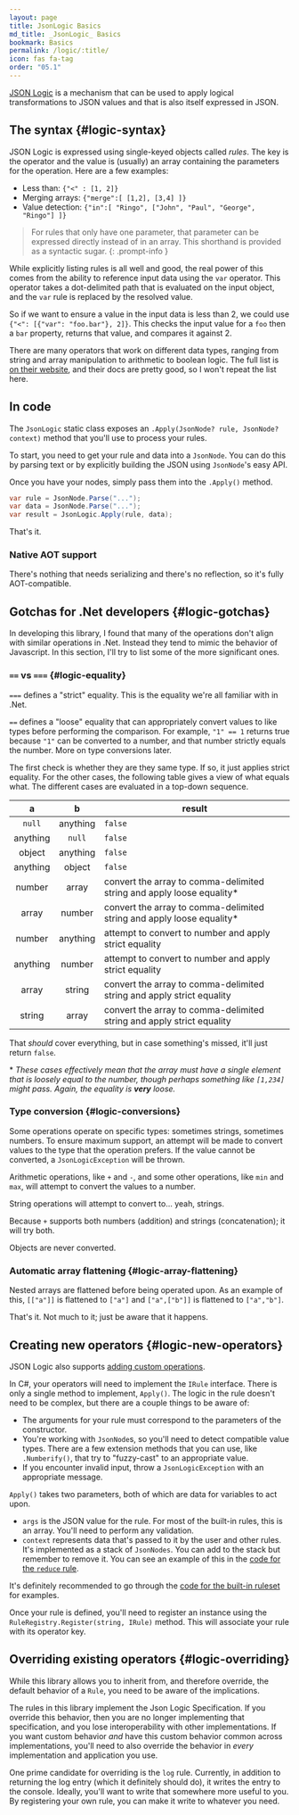 ```yaml
---
layout: page
title: JsonLogic Basics
md_title: _JsonLogic_ Basics
bookmark: Basics
permalink: /logic/:title/
icon: fas fa-tag
order: "05.1"
---
```

[JSON Logic](https://jsonlogic.com) is a mechanism that can be used to apply logical transformations to JSON values and that is also itself expressed in JSON.

## The syntax {#logic-syntax}

JSON Logic is expressed using single-keyed objects called _rules_.  The key is the operator and the value is (usually) an array containing the parameters for the operation.  Here are a few examples:

- Less than: `{"<" : [1, 2]}`
- Merging arrays: `{"merge":[ [1,2], [3,4] ]}`
- Value detection: `{"in":[ "Ringo", ["John", "Paul", "George", "Ringo"] ]}`

> For rules that only have one parameter, that parameter can be expressed directly instead of in an array.  This shorthand is provided as a syntactic sugar.
{: .prompt-info }

While explicitly listing rules is all well and good, the real power of this comes from the ability to reference input data using the `var` operator.  This operator
takes a dot-delimited path that is evaluated on the input object, and the `var` rule is replaced by the resolved value.

So if we want to ensure a value in the input data is less than 2, we could use `{"<": [{"var": "foo.bar"}, 2]}`.  This checks the input value for a `foo` then a `bar` property, returns that value, and compares it against 2.

There are many operators that work on different data types, ranging from string and array manipulation to arithmetic to boolean logic.  The full list is [on their website](https://jsonlogic.com/operations.html), and their docs are pretty good, so I won't repeat the list here.

## In code

The `JsonLogic` static class exposes an `.Apply(JsonNode? rule, JsonNode? context)` method that you'll use to process your rules.

To start, you need to get your rule and data into a `JsonNode`.  You can do this by parsing text or by explicitly building the JSON using `JsonNode`'s easy API.

Once you have your nodes, simply pass them into the `.Apply()` method.

```c#
var rule = JsonNode.Parse("...");
var data = JsonNode.Parse("...");
var result = JsonLogic.Apply(rule, data);
```

That's it.

### Native AOT support

There's nothing that needs serializing and there's no reflection, so it's fully AOT-compatible.

## Gotchas for .Net developers {#logic-gotchas}

In developing this library, I found that many of the operations don't align with similar operations in .Net.  Instead they tend to mimic the behavior of Javascript.  In this section, I'll try to list some of the more significant ones.

### `==` vs `===` {#logic-equality}

`===` defines a "strict" equality.  This is the equality we're all familiar with in .Net.

`==` defines a "loose" equality that can appropriately convert values to like types before performing the comparison.  For example, `"1" == 1` returns true because `"1"` can be converted to a number, and that number strictly equals the number.  More on type conversions later.

The first check is whether they are they same type.  If so, it just applies strict equality.  For the other cases, the following table gives a view of what equals what.  The different cases are evaluated in a top-down sequence.

|a|b|result|
|:-:|:-:|-|
|`null`|anything|`false`|
|anything|`null`|`false`|
|object|anything|`false`|
|anything|object|`false`|
|number|array|convert the array to comma-delimited string and apply loose equality\*|
|array|number|convert the array to comma-delimited string and apply loose equality\*|
|number|anything|attempt to convert to number and apply strict equality|
|anything|number|attempt to convert to number and apply strict equality|
|array|string|convert the array to comma-delimited string and apply strict equality|
|string|array|convert the array to comma-delimited string and apply strict equality|

That _should_ cover everything, but in case something's missed, it'll just return `false`.

\* _These cases effectively mean that the array must have a single element that is loosely equal to the number, though perhaps something like `[1,234]` might pass.  Again, the equality is **very** loose._

### Type conversion {#logic-conversions}

Some operations operate on specific types: sometimes strings, sometimes numbers.  To ensure maximum support, an attempt will be made to convert values to the type that the operation prefers.  If the value cannot be converted, a `JsonLogicException` will be thrown.

Arithmetic operations, like `+` and `-`, and some other operations, like `min` and `max`, will attempt to convert the values to a number.

String operations will attempt to convert to... yeah, strings.

Because `+` supports both numbers (addition) and strings (concatenation); it will try both.

Objects are never converted.

### Automatic array flattening {#logic-array-flattening}

Nested arrays are flattened before being operated upon.  As an example of this, `[["a"]]` is flattened to `["a"]` and `["a",["b"]]` is flattened to `["a","b"]`. 

That's it.  Not much to it; just be aware that it happens.

## Creating new operators {#logic-new-operators}

JSON Logic also supports [adding custom operations](https://jsonlogic.com/add_operation.html).

In C#, your operators will need to implement the `IRule` interface.  There is only a single method to implement, `Apply()`.  The logic in the rule doesn't need to be complex, but there are a couple things to be aware of:

- The arguments for your rule must correspond to the parameters of the constructor.
- You're working with `JsonNode`s, so you'll need to detect compatible value types.  There are a few extension methods that you can use, like `.Numberify()`, that try to "fuzzy-cast" to an appropriate value.
- If you encounter invalid input, throw a `JsonLogicException` with an appropriate message.

`Apply()` takes two parameters, both of which are data for variables to act upon.

- `args` is the JSON value for the rule.  For most of the built-in rules, this is an array.  You'll need to perform any validation.
- `context` represents data that's passed to it by the user and other rules.  It's implemented as a stack of `JsonNodes`.  You can add to the stack but remember to remove it.  You can see an example of this in the [code for the `reduce` rule](https://github.com/gregsdennis/json-everything/blob/d03a2344c6a6498826385849292013045c555233/JsonLogic/Rules/ReduceRule.cs#L76-L104).

It's definitely recommended to go through the [code for the built-in ruleset](https://github.com/gregsdennis/json-everything/tree/master/JsonLogic/Rules) for examples.

Once your rule is defined, you'll need to register an instance using the `RuleRegistry.Register(string, IRule)` method.  This will associate your rule with its operator key.

## Overriding existing operators {#logic-overriding}

While this library allows you to inherit from, and therefore override, the default behavior of a `Rule`, you need to be aware of the implications.

The rules in this library implement the Json Logic Specification.  If you override this behavior, then you are no longer implementing that specification, and you lose interoperability with other implementations.  If you want custom behavior _and_ have this custom behavior common across implementations, you'll need to also override the behavior in _every_ implementation and application you use.

One prime candidate for overriding is the `log` rule.  Currently, in addition to returning the log entry (which it definitely should do), it writes the entry to the console.  Ideally, you'll want to write that somewhere more useful to you.  By registering your own rule, you can make it write to whatever you need.
